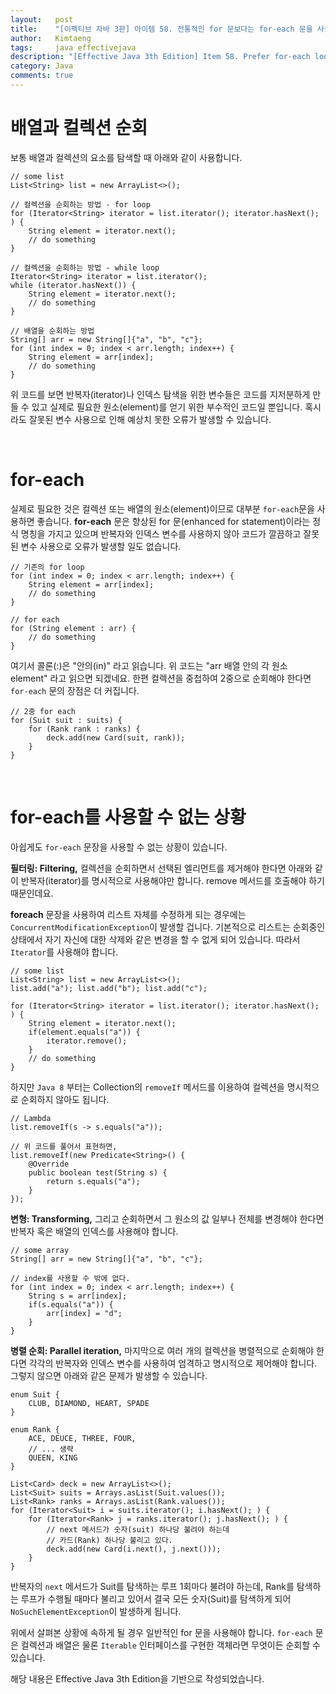 ```yaml
---
layout:   post
title:    "[이펙티브 자바 3판] 아이템 58. 전통적인 for 문보다는 for-each 문을 사용하라"
author:   Kimtaeng
tags: 	  java effectivejava
description: "[Effective Java 3th Edition] Item 58. Prefer for-each loops to traditional for loops" 
category: Java
comments: true
---
```


# 배열과 컬렉션 순회

보통 배열과 컬렉션의 요소를 탐색할 때 아래와 같이 사용합니다.

<pre class="line-numbers"><code class="language-java" data-start="1">// some list
List&lt;String> list = new ArrayList<>();

// 컬렉션을 순회하는 방법 - for loop
for (Iterator&lt;String> iterator = list.iterator(); iterator.hasNext(); ) {
    String element = iterator.next();
    // do something
}

// 컬렉션을 순회하는 방법 - while loop
Iterator&lt;String> iterator = list.iterator();
while (iterator.hasNext()) {
    String element = iterator.next();
    // do something
}

// 배열을 순회하는 방법
String[] arr = new String[]{"a", "b", "c"};
for (int index = 0; index < arr.length; index++) {
    String element = arr[index];
    // do something
}
</code></pre>

위 코드를 보면 반복자(iterator)나 인덱스 탐색을 위한 변수들은 코드를 지저분하게 만들 수 있고
실제로 필요한 원소(element)를 얻기 위한 부수적인 코드일 뿐입니다. 혹시라도 잘못된 변수 사용으로 인해
예상치 못한 오류가 발생할 수 있습니다.

<br/>

# for-each

실제로 필요한 것은 컬렉션 또는 배열의 원소(element)이므로 대부분 ```for-each```문을 사용하면 좋습니다.
**for-each** 문은 향상된 for 문(enhanced for statement)이라는 정식 명칭을 가지고 있으며
반복자와 인덱스 변수를 사용하지 않아 코드가 깔끔하고 잘못된 변수 사용으로 오류가 발생할 일도 없습니다.

<pre class="line-numbers"><code class="language-java" data-start="1">// 기존의 for loop
for (int index = 0; index < arr.length; index++) {
    String element = arr[index];
    // do something
}

// for each
for (String element : arr) {
    // do something
}
</code></pre>

여기서 콜론(:)은 "안의(in)" 라고 읽습니다. 위 코드는 "arr 배열 안의 각 원소 element" 라고 읽으면 되겠네요.
한편 컬렉션을 중첩하여 2중으로 순회해야 한다면 ```for-each``` 문의 장점은 더 커집니다.

<pre class="line-numbers"><code class="language-java" data-start="1">// 2중 for each
for (Suit suit : suits) {
    for (Rank rank : ranks) {
        deck.add(new Card(suit, rank));
    }
}
</code></pre>

<br/>

# for-each를 사용할 수 없는 상황

아쉽게도 ```for-each``` 문장을 사용할 수 없는 상황이 있습니다.

**필터링: Filtering,** 컬렉션을 순회하면서 선택된 엘리먼트를 제거해야 한다면 아래와 같이 반복자(iterator)를 명시적으로
사용해야만 합니다. remove 메서드를 호출해야 하기 때문인데요. 

**foreach** 문장을 사용하여 리스트 자체를 수정하게 되는 경우에는 ```ConcurrentModificationException```이 발생할 겁니다.
기본적으로 리스트는 순회중인 상태에서 자기 자신에 대한 삭제와 같은 변경을 할 수 없게 되어 있습니다.
따라서 ```Iterator```를 사용해야 합니다.

<pre class="line-numbers"><code class="language-java" data-start="1">// some list
List&lt;String> list = new ArrayList&lt;>();
list.add("a"); list.add("b"); list.add("c");

for (Iterator&lt;String> iterator = list.iterator(); iterator.hasNext(); ) {
    String element = iterator.next();
    if(element.equals("a")) {
        iterator.remove();
    }
    // do something
}
</code></pre>

하지만 ```Java 8``` 부터는 Collection의 ```removeIf``` 메서드를 이용하여 컬렉션을 명시적으로 순회하지 않아도 됩니다.

<pre class="line-numbers"><code class="language-java" data-start="1">// Lambda
list.removeIf(s -> s.equals("a"));

// 위 코드를 풀어서 표현하면,
list.removeIf(new Predicate&lt;String>() {
    @Override
    public boolean test(String s) {
        return s.equals("a");
    }
});
</code></pre>

**변형: Transforming,** 그리고 순회하면서 그 원소의 값 일부나 전체를 변경해야 한다면 반복자 혹은 배열의 인덱스를 사용해야 합니다.

<pre class="line-numbers"><code class="language-java" data-start="1">// some array
String[] arr = new String[]{"a", "b", "c"};

// index를 사용할 수 밖에 없다.
for (int index = 0; index < arr.length; index++) {
    String s = arr[index];
    if(s.equals("a")) {
        arr[index] = "d";
    }
}
</code></pre>

**병렬 순회: Parallel iteration,** 마지막으로 여러 개의 컬렉션을 병렬적으로 순회해야 한다면 각각의 반복자와 인덱스 변수를
사용하여 엄격하고 명시적으로 제어해야 합니다. 그렇지 않으면 아래와 같은 문제가 발생할 수 있습니다.

<pre class="line-numbers"><code class="language-java" data-start="1">enum Suit {
    CLUB, DIAMOND, HEART, SPADE
}

enum Rank {
    ACE, DEUCE, THREE, FOUR, 
    // ... 생략 
    QUEEN, KING
}

List&lt;Card> deck = new ArrayList<>();
List&lt;Suit> suits = Arrays.asList(Suit.values());
List&lt;Rank> ranks = Arrays.asList(Rank.values());
for (Iterator&lt;Suit> i = suits.iterator(); i.hasNext(); ) {
    for (Iterator&lt;Rank> j = ranks.iterator(); j.hasNext(); ) {
        // next 메서드가 숫자(suit) 하나당 불려야 하는데
        // 카드(Rank) 하나당 불리고 있다.
        deck.add(new Card(i.next(), j.next()));
    }
} 
</code></pre>

반복자의 ```next``` 메서드가 Suit를 탐색하는 루프 1회마다 불려야 하는데, Rank를 탐색하는 루프가 수행될 때마다
불리고 있어서 결국 모든 숫자(Suit)를 탐색하게 되어 ```NoSuchElementException```이 발생하게 됩니다.

위에서 살펴본 상황에 속하게 될 경우 일반적인 for 문을 사용해야 합니다. ```for-each``` 문은 컬렉션과 배열은 물론
```Iterable``` 인터페이스를 구현한 객체라면 무엇이든 순회할 수 있습니다.

<div class="post_caption">해당 내용은 Effective Java 3th Edition을 기반으로 작성되었습니다.</div> 